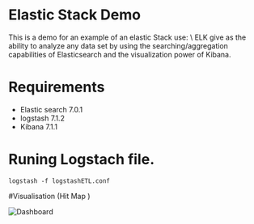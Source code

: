 # Elastic Stack Demo
This is a demo for an example of an elastic Stack use: \\
ELK give as the ability to analyze any data set by using the searching/aggregation capabilities of Elasticsearch and the visualization power of Kibana. 

# Requirements 
* Elastic search 7.0.1
* logstash 7.1.2
* Kibana 7.1.1


# Runing Logstach file. 
````
logstash -f logstashETL.conf 
````

#Visualisation (Hit Map ) 



![Dashboard](https://github.com/mskanji/elastic/blob/master/KIBANA/dashboard.PNG)
